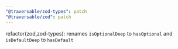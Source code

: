 ```yaml
---
"@traversable/zod-types": patch
"@traversable/zod": patch
---
```


refactor(zod,zod-types): renames `isOptionalDeep` to `hasOptional` and `isDefaultDeep` to `hasDefault`
